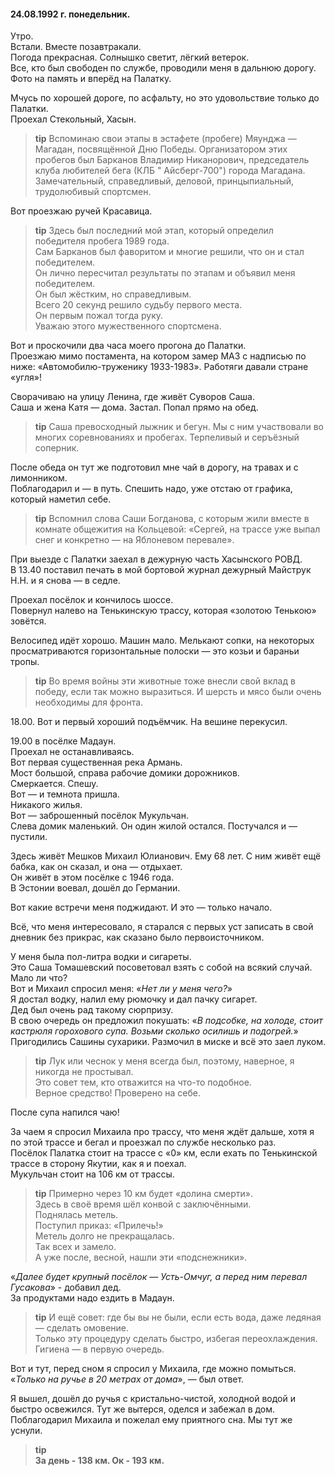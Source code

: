 #### 24.08.1992 г. понедельник.

Утро.  
Встали. Вместе позавтракали.  
Погода прекрасная. Солнышко светит, лёгкий ветерок.  
Все, кто был свободен по службе, проводили меня в дальнюю дорогу. Фото на память и вперёд на Палатку.

Мчусь по хорошей дороге, по асфальту, но это удовольствие только до Палатки.  
Проехал Стекольный, Хасын.  

> **tip**
> Вспоминаю свои этапы в эстафете \(пробеге\) Мяунджа — Магадан, посвящённой Дню Победы.   Организатором этих пробегов был Барканов Владимир Никанорович, председатель клуба любителей бега \(КЛБ " Айсберг-700"\) города Магадана.  
Замечательный, справедливый, деловой, принцыпиальный, трудолюбивый  спортсмен.  

Вот проезжаю ручей Красавица.

> **tip**
> Здесь был последний мой этап, который определил победителя пробега 1989 года.  
Сам Барканов был фаворитом и многие решили, что он и стал победителем.  
Он лично пересчитал результаты по этапам и объявил меня победителем.  
Он был жёстким, но справедливым.  
Всего 20 секунд решило судьбу первого места.  
Он первым пожал тогда руку.  
Уважаю этого мужественного спортсмена.

Вот и проскочили два часа моего прогона до Палатки.  
Проезжаю мимо постамента, на котором замер МАЗ с надписью по ниже: «Автомобилю-труженику 1933-1983». Работяги давали стране «угля»!  

Сворачиваю на улицу Ленина, где живёт Суворов Саша.  
Саша и жена Катя — дома. Застал. Попал прямо на обед.  

> **tip**
>  Саша превосходный лыжник и бегун. Мы с ним участвовали во многих соревнованиях и пробегах. Терпеливый и серъёзный соперник.  

После обеда он тут же подготовил мне чай в дорогу, на травах и с лимонником.  
Поблагодарил и — в путь. Спешить надо, уже отстаю от графика, который наметил себе.  

> **tip**
> Вспомнил слова Саши Богданова, с которым жили вместе в комнате общежития на Кольцевой: «Сергей, на трассе уже выпал снег и конкретно — на Яблоневом перевале».

При выезде с Палатки заехал в дежурную часть Хасынского РОВД.  
В 13.40 поставил печать в мой бортовой журнал дежурный Майструк Н.Н. и я снова — в седле.  

Проехал посёлок и кончилось шоссе.  
Повернул налево на Тенькинскую трассу, которая «золотою Тенькою» зовётся.  

Велосипед идёт хорошо. Машин мало. Мелькают сопки, на некоторых просматриваются горизонтальные полоски — это козьи и бараньи тропы.

> **tip**
> Во время войны эти животные тоже внесли свой вклад в победу, если так можно выразиться. И шерсть и мясо были очень необходимы для фронта.

18.00. Вот и первый хороший подъёмчик. На вешине перекусил.  

19.00 в посёлке Мадаун.  
Проехал не останавливаясь.  
Вот первая существенная река Армань.  
Мост большой, справа рабочие домики дорожников.  
Смеркается. Спешу.  
Вот — и темнота пришла.  
Никакого жилья.  
Вот — заброшенный посёлок Мукульчан.  
Слева домик маленький. Он один жилой остался. Постучался и — пустили.

Здесь живёт Мешков Михаил Юлианович. Ему 68 лет. С ним живёт ещё бабка, как он сказал, и она — отдыхает.  
Он живёт в этом посёлке с 1946 года.  
В Эстонии воевал, дошёл до Германии.  

Вот какие встречи меня поджидают. И это — только начало.  

Всё, что меня интересовало, я старался с первых уст записать в свой дневник без прикрас, как сказано было первоисточником. 

У меня была пол-литра водки и сигареты.  
Это Саша Томашевский посоветовал взять с собой на всякий случай. Мало ли что?  
Вот и Михаил спросил меня: «*Нет ли у меня чего?*»  
Я достал водку, налил ему рюмочку и дал пачку сигарет.  
Дед был очень рад такому сюрпризу.  
В свою очередь он предложил покушать: «*В подсобке, на холоде, стоит кастрюля горохового супа. Возьми сколько осилишь и подогрей.*»  
Пригодились Сашины сухарики. Размочил в миске и всё это заел луком.  

> **tip**
> Лук или чеснок у меня всегда был, поэтому, наверное, я никогда не простывал.  
Это совет тем, кто отважится на что-то подобное.  
Верное средство! Проверено на себе.

После супа напился  чаю!  

За чаем я спросил Михаила про трассу, что меня ждёт дальше, хотя я по этой трассе и бегал и  проезжал по службе несколько раз.  
Посёлок Палатка стоит на трассе с «0» км, если ехать по Тенькинской трассе в сторону Якутии, как я и поехал.  
Мукульчан стоит на 106 км от трассы.  

> **tip**
> Примерно через 10 км будет «долина смерти».  
Здесь в своё время шёл конвой с заключёнными.  
Поднялась метель.  
Поступил приказ: «Прилечь!»  
Метель долго не прекращалась.  
Так всех и замело.  
А уже после, весной, нашли эти «подснежники».  

«*Далее будет крупный посёлок — Усть-Омчуг, а перед ним перевал Гусакова*» - добавил дед.  
За продуктами надо ездить в Мадаун.  

> **tip**
> И ещё совет: где бы вы не были, если есть вода, даже ледяная — сделать омовение.  
Только эту процедуру сделать быстро, избегая переохлаждения.  
Гигиена — в первую очередь.  

Вот и тут, перед сном я спросил у Михаила, где можно помыться.
«*Только на ручье в 20 метрах от дома*», — был ответ.  

Я вышел, дошёл до ручья с кристально-чистой, холодной водой и быстро освежился. Тут же вытерся, оделся и забежал в дом.  
Поблагодарил Михаила и пожелал ему приятного сна. Мы тут же уснули.  
> **tip**  
>  **За день - 138 км. Ок - 193 км.**

